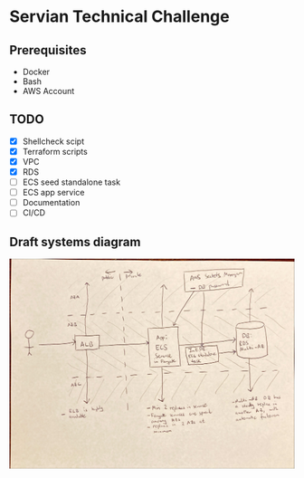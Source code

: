 # Servian Technical Challenge

## Prerequisites

- Docker
- Bash
- AWS Account

## TODO

- [x] Shellcheck scipt
- [x] Terraform scripts
- [x] VPC
- [x] RDS
- [ ] ECS seed standalone task
- [ ] ECS app service
- [ ] Documentation
- [ ] CI/CD

## Draft systems diagram

![Draft systems diagram](doc/assets/draft-system-diagram.jpeg "Draft systems diagram")
